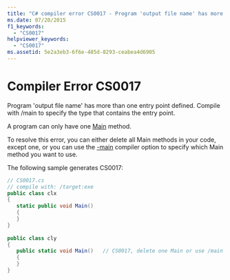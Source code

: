 ```yaml
---
title: "C# compiler error CS0017 - Program 'output file name' has more than one entry point defined. Compile with /main to specify the type that contains the entry point."
ms.date: 07/20/2015
f1_keywords: 
  - "CS0017"
helpviewer_keywords: 
  - "CS0017"
ms.assetid: 5e2a3eb3-6f6e-485d-8293-ceabea4d6905
---
```

# Compiler Error CS0017
Program 'output file name' has more than one entry point defined. Compile with /main to specify the type that contains the entry point.  
  
 A program can only have one [Main](../programming-guide/main-and-command-args/index.md) method.  
  
 To resolve this error, you can either delete all Main methods in your code, except one, or you can use the [-main](../language-reference/compiler-options/main-compiler-option.md) compiler option to specify which Main method you want to use.  
  
 The following sample generates CS0017:  
  
```csharp  
// CS0017.cs  
// compile with: /target:exe  
public class clx  
{  
   static public void Main()  
   {  
   }  
}  
  
public class cly  
{  
   public static void Main()   // CS0017, delete one Main or use /main  
   {  
   }  
}  
```
